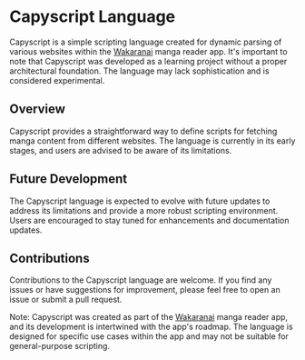 # Capyscript Language
Capyscript is a simple scripting language created for dynamic parsing of various websites within the [Wakaranai](https://github.com/Sayuri128/wakaranai) manga reader app. It's important to note that Capyscript was developed as a learning project without a proper architectural foundation. The language may lack sophistication and is considered experimental.

## Overview
Capyscript provides a straightforward way to define scripts for fetching manga content from different websites. The language is currently in its early stages, and users are advised to be aware of its limitations.

## Future Development
The Capyscript language is expected to evolve with future updates to address its limitations and provide a more robust scripting environment. Users are encouraged to stay tuned for enhancements and documentation updates.

## Contributions
Contributions to the Capyscript language are welcome. If you find any issues or have suggestions for improvement, please feel free to open an issue or submit a pull request.

Note: Capyscript was created as part of the [Wakaranai](https://github.com/Sayuri128/wakaranai) manga reader app, and its development is intertwined with the app's roadmap. The language is designed for specific use cases within the app and may not be suitable for general-purpose scripting.
